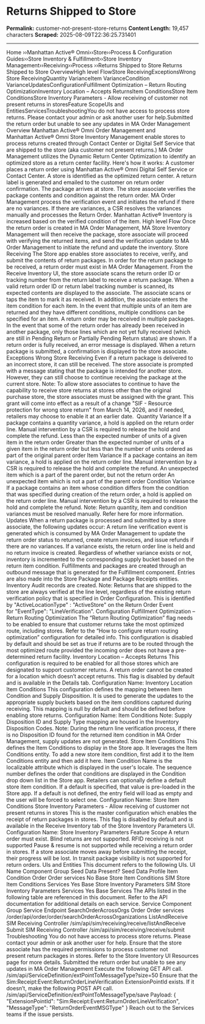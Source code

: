 # Returns Shipped to Store

**Permalink:** customer-not-present-store-returns
**Content Length:** 19,457 characters
**Scraped:** 2025-08-09T22:36:25.731401

---

Home &rsaquo;&rsaquo;Manhattan Active® Omni&rsaquo;&rsaquo;Store&rsaquo;&rsaquo;Process & Configuration Guides&rsaquo;&rsaquo;Store Inventory & Fulfillment&rsaquo;&rsaquo;Store Inventory Management&rsaquo;&rsaquo;Receiving&rsaquo;&rsaquo;Process ››Returns Shipped to Store Returns Shipped to Store OverviewHigh level FlowStore ReceivingExceptionsWrong Store ReceivingQuantity VarianceItem VarianceCondition VarianceUpdatesConfigurationFulfillment Optimization – Return Routing OptimizationInventory Location – Accepts ReturnsItem ConditionsStore Item ConditionsStore Inventory Parameters - Allow receiving of customer not present returns in storesFeature ScopeUIs and EntitiesServicesTroubleshootingYou do not have access to process store returns. Please contact your admin or ask another user for help.Submitted the return order but unable to see any updates in&nbsp;MA Order Management Overview Manhattan&nbsp;Active® Omni Order Management and Manhattan&nbsp;Active® Omni Store Inventory Management&nbsp;enable&nbsp;stores to process returns created through Contact Center or Digital Self Service that are shipped to the store (aka customer not present returns.) MA Order Management&nbsp;utilizes the Dynamic Return Center Optimization to identify an optimized store as a return center facility. Here's how it works: A customer places a return order using&nbsp;Manhattan&nbsp;Active® Omni Digital Self Service or Contact Center. A store is identified as the optimized return center. A return label is generated and emailed to the customer on return order confirmation. The package arrives at store. The store associate verifies the package contents and condition against the return order. MA Order Management&nbsp;process the verification event and initiates the refund if there are no variances. If there are variances, a CSR resolves the variances manually and processes the Return Order. Manhattan&nbsp;Active® Inventory is increased based on the verified&nbsp;condition of the item. High level Flow Once the return order is created in&nbsp;MA&nbsp;Order Management, MA Store Inventory Management will then receive the package, store associate&nbsp;will&nbsp;proceed with verifying the returned items, and send the verification update to MA Order Management to initiate the refund and update the inventory. Store Receiving The Store app enables store associates to receive, verify, and submit the contents of return packages. In order for the return package to be received, a&nbsp;return order must exist in MA Order Management. From the Receive Inventory UI, the store associate scans the return order ID or tracking number from&nbsp;the return label to receive a return package. When a valid return order&nbsp;ID or return label tracking number is scanned, its expected contents are displayed to the associate. The associate scans or taps the item to mark it as received. In addition, the associate enters the item condition for each item. In the event that multiple units of an item are returned and they have different&nbsp;conditions, multiple conditions can be specified for an item. A return order may be received in multiple packages. In the event that some of the return order has already been received in another package,&nbsp;only those lines which are not yet fully received (which are still in Pending Return or Partially Pending Return status) are shown. If a return order is fully received, an error message is displayed. When a return package is submitted, a confirmation is displayed to the store associate. Exceptions Wrong Store Receiving Even if a return package is delivered to an incorrect store, it can still be received. The store associate is prompted with a message stating that the package&nbsp;is intended for another store. However, they can still choose to continue receiving the package at the current store. Note:&nbsp;To allow store associates to continue to have the capability to receive store returns at stores other than the original purchase&nbsp;store, the store associates must be assigned with the&nbsp;grant. This grant will come into effect as a result of a change "SIF - Resource protection for wrong store return" from March 14, 2026, and if needed, retailers may choose to enable it at an earlier date.&nbsp; Quantity Variance If a package contains a quantity variance,&nbsp;a hold is applied on the return order line. Manual intervention by a CSR is required to release the hold and complete the refund. Less than the expected number of units of a given item in the return order Greater than the expected number of units of a given item in the return order but less than the number of units ordered as part of the original parent order Item Variance If a package contains an item variance,&nbsp;a hold is applied on the return order line. Manual intervention by a CSR is required to release the hold and complete the refund. An unexpected item which is a part of the parent order, but not the return order An unexpected item which is not a part of the parent order Condition Variance If a package contains an item whose condition differs from the condition that was specified during creation of the return order, a hold is applied on the return order line. Manual intervention by a CSR is required to release the hold and complete the refund. Note: Return quantity, item and condition variances must be resolved manually. Refer here for more information. Updates When a return package is processed and submitted by a store associate, the following updates occur: A return line verification event is generated which is consumed by MA&nbsp;Order Management to update the return order status to returned, create return invoices, and issue refunds if there are no&nbsp;variances. If a variance exists,&nbsp;the return order line is held&nbsp;and no return invoice is created. Regardless of whether variance exists or not, inventory is incremented to the corresponding&nbsp;supply bucket based on the return&nbsp;item condition. Fulfillments and packages are created through an outbound message that is generated for the Fulfillment component.&nbsp;Entries are also made into the Store Package and Package Receipts entities. Inventory Audit records are created. Note:&nbsp;Returns that are shipped to the store&nbsp;are always verified at the line level, regardless of&nbsp;the existing&nbsp;return verification policy that is specified in Order Configuration. This is identified by&nbsp;"ActiveLocationType" : "ActiveStore" on the Return Order Event for&nbsp;"EventType": "LineVerification". Configuration Fulfillment Optimization – Return Routing Optimization The “Return Routing Optimization” flag needs to be enabled to ensure that customer returns take the most optimized route, including stores. Refer to the “How to configure return routing optimization” configuration for detailed info. This configuration is disabled by default and should be set as true if returns are to be routed through the most optimized route provided the incoming order does not have a pre-determined return facility. Inventory Location – Accepts Returns This configuration is required to be enabled for all those stores which are designated to support customer returns. A return order cannot be created for a location which doesn’t accept returns. This flag is disabled by default and is available in the Details tab. Configuration Name: Inventory Location Item Conditions This configuration defines the mapping between Item Condition and Supply Disposition. It is used to generate the updates to the appropriate supply buckets based on the item conditions captured during receiving. This mapping is null by default and should be defined before enabling store returns. Configuration Name: Item Conditions Note: Supply Disposition ID and Supply Type mapping are housed in the Inventory Disposition Codes. Note:&nbsp;During the return line verification process, if there is no Disposition ID found for the returned item condition in MA Order Management, supply updates are not generated. Store Item Conditions This defines the Item Conditions to display in the Store app. It leverages the Item Conditions entity. To add a new store item condition, first add it to the Item Conditions entity and then add it here. Item Condition Name is the localizable attribute which is displayed in the user's locale. The sequence number defines the order that conditions are displayed in the Condition drop down list in the Store app. Retailers can optionally define a default store item condition. If a default is specified, that value is pre-loaded in the Store app. If a default is not defined, the entry field will load as empty and the user will be forced to select one. Configuration Name: Store Item Conditions Store Inventory Parameters - Allow receiving of customer not present returns in stores This is the master configuration which enables the receipt of return packages in stores. This flag is disabled by default and is available in the Receive Inventory tab of the Store Inventory Parameters UI. Configuration Name: Store Inventory Parameters Feature Scope A return order must exist. Blind returns are not supported. RFID receiving is not supported Pause & resume is not supported while receiving a return order in stores. If a store associate moves away before submitting the receipt, their progress will be lost. In transit package&nbsp;visibility is not supported for return orders. UIs and Entities This document refers to the following UIs. UI Name Component Group Seed Data Present? Seed Data Profile Item Condition Order Order services No Base Store Item Conditions SIM Store Item Conditions Services Yes Base Store Inventory Parameters SIM Store Inventory Parameters Services Yes Base Services The&nbsp;APIs listed in the following table are referenced in this document. Refer to the API documentation for additional details on&nbsp;each service. Service Component Group Service Endpoint SearchOrderAcrossOrgs Order Order services /order/api/order/order/searchOrderAcrossOrganizations ListAndReceive SIM Receiving Controller /sim/api/sim/receiving/receive/listAndReceive Submit SIM Receiving Controller /sim/api/sim/receiving/receive/submit Troubleshooting You do not have access to process store returns. Please contact your admin or ask another user for help. Ensure that the store associate has the required permissions to process customer not present&nbsp;return packages in stores. Refer to the Store Inventory UI Resources page for more details. Submitted the return order but unable to see any updates in&nbsp;MA Order Management Execute the following GET API call. /sim/api/ServiceDefinition/extPointToMessageType?size=50 Ensure that the Sim:Receipt:Event:ReturnOrderLineVerification ExtensionPointId exists. If it doesn’t, make the following POST API call. /sim/api/ServiceDefinition/extPointToMessageType/save Payload: { "ExtensionPointId": "Sim:Receipt:Event:ReturnOrderLineVerification", "MessageType": "ReturnOrderEventMSGType" } Reach out to the Services teams if the issue persists.